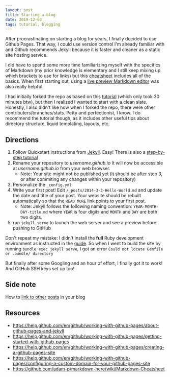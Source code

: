 ```yaml
---
layout: post
title: Starting a blog
date: 2019-12-03
tags: tutorial, blogging
---
```


After procrastinating on starting a blog for years, I finally decided to use Github Pages. That way, I could use version control I'm already familiar with and Github recommends Jekyll because it is faster and cleaner as a static site hosting service.

I did have to spend some more time familiarizing myself with the specifics of Markdown (my prior knowledge is elementary and I still keep mixing up which brackets to use for links) but this [cheatsheet](https://github.com/adam-p/markdown-here/wiki/Markdown-Cheatsheet) includes all of the basics. When first starting out, using a [live preview Markdown editor](https://stackedit.io/) was also really helpful.

I had initially forked the repo as based on this [tutorial](https://www.smashingmagazine.com/2014/08/build-blog-jekyll-github-pages/) (which only took 30 minutes btw), but then I realized I wanted to start with a clean slate. Honestly, I also didn't like how when I forked the repo, there were other contributers/branches/stats. Petty and perfectionist, I know. I do recommend the tutorial though, as it includes other useful tips about directory structure, liquid templating, layouts, etc.

## Directions
1. Follow Quickstart instructions from [Jekyll](https://jekyllrb.com/docs/). Easy! There is also a [step-by-step tutorial](https://jekyllrb.com/docs/step-by-step/01-setup/)
1. Rename your repository to *username.github.io* It will now be accessible at *username.github.io* from your web browser.
	+ Note: Your site might not be published yet (it should be after step 3, or after commiting any changes within your repository)
1. Personalize the `_config.yml`
1. Write your first post! Edit `/_posts/2014-3-3-Hello-World.md` and update the date and title of your post. Your website should be rebuilt automatically so that the `READ MORE` link points to your first post.
	+ Note: Jekyll follows the following naming convention: `YEAR-MONTH-DAY-title.md` where `YEAR` is four digits and `MONTH` and `DAY` are both two digits.
1. run `jekyll serve` to launch the web server and see a preview before pushing to GitHub


Don't repeat my mistake: I didn't install the **full** Ruby development environment as instructed in the [guide](https://jekyllrb.com/docs/installation/#requirements). So when I went to build the site by running `bundle exec jekyll serve`, I got an error `Could not locate Gemfile or .bundle/ directory`

But finally after some Googling and an hour of effort, I finally got it to work! And GitHub SSH keys set up too!

## Side note
How to [link to other posts](https://jekyllrb.com/docs/liquid/tags/#linking-to-posts) in your blog

## Resources
* <https://help.github.com/en/github/working-with-github-pages/about-github-pages-and-jekyll>
* <https://help.github.com/en/github/working-with-github-pages/getting-started-with-github-pages>
* <https://help.github.com/en/github/working-with-github-pages/creating-a-github-pages-site>
* <https://help.github.com/en/github/working-with-github-pages/configuring-a-custom-domain-for-your-github-pages-site>
* <https://github.com/adam-p/markdown-here/wiki/Markdown-Cheatsheet>